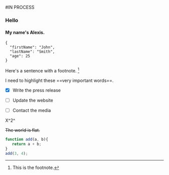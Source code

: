 #IN PROCESS
### **Hello**

#### My name's Alexis.


```
{
  "firstName": "John",
  "lastName": "Smith",
  "age": 25
}
```

Here's a sentence with a footnote. [^1]

[^1]: This is the footnote.


I need to highlight these ==very important words==.


- [x] Write the press release
- [ ] Update the website
- [ ] Contact the media


X^2^

~~The world is flat.~~
```JavaScript
function add(a, b){
   return a + b;
}
add(3, 4);
```
